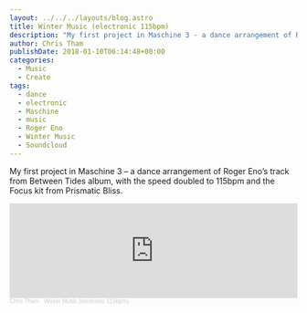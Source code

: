 ```yaml
---
layout: ../../../layouts/blog.astro
title: Winter Music (electronic 115bpm)
description: "My first project in Maschine 3 - a dance arrangement of Roger Eno's track from Between Tides album."
author: Chris Tham
publishDate: 2018-01-10T06:14:48+00:00
categories:
  - Music
  - Create
tags:
  - dance
  - electronic
  - Maschine
  - music
  - Roger Eno
  - Winter Music
  - Soundcloud
---
```

My first project in Maschine 3 &#8211; a dance arrangement of Roger Eno&#8217;s track from Between Tides album, with the speed doubled to 115bpm and the Focus kit from Prismatic Bliss.

<iframe width="100%" height="166" scrolling="no" frameborder="no" allow="autoplay" src="https://w.soundcloud.com/player/?url=https%3A//api.soundcloud.com/tracks/382208156&color=%23ff5500&auto_play=false&hide_related=false&show_comments=true&show_user=true&show_reposts=false&show_teaser=true"></iframe><div style="font-size: 10px; color: #cccccc;line-break: anywhere;word-break: normal;overflow: hidden;white-space: nowrap;text-overflow: ellipsis; font-family: Interstate,Lucida Grande,Lucida Sans Unicode,Lucida Sans,Garuda,Verdana,Tahoma,sans-serif;font-weight: 100;"><a href="https://soundcloud.com/chris-tham" title="Chris Tham" target="_blank" style="color: #cccccc; text-decoration: none;">Chris Tham</a> · <a href="https://soundcloud.com/chris-tham/winter-music-electronic-115bpm" title="Winter Music (electronic 115bpm)" target="_blank" style="color: #cccccc; text-decoration: none;">Winter Music (electronic 115bpm)</a></div>
